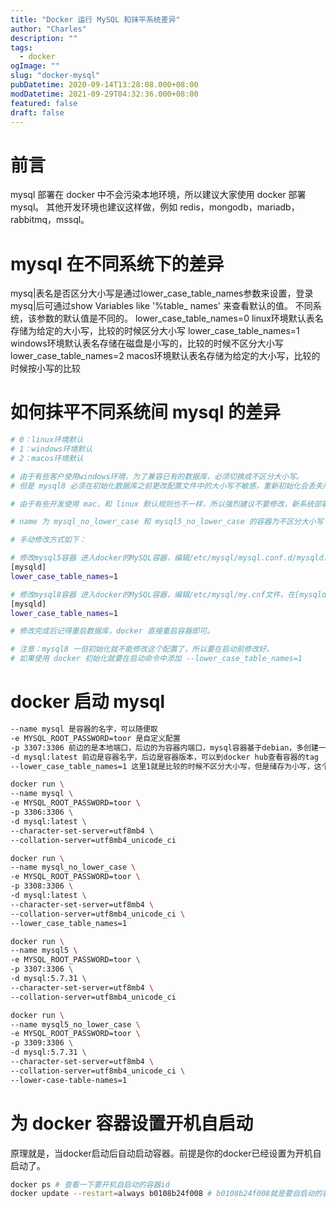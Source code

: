```yaml
---
title: "Docker 运行 MySQL 和抹平系统差异"
author: "Charles"
description: ""
tags:
  - docker
ogImage: ""
slug: "docker-mysql"
pubDatetime: 2020-09-14T13:28:08.000+08:00
modDatetime: 2021-09-29T04:32:36.000+08:00
featured: false
draft: false
---
```


# 前言

mysql 部署在 docker 中不会污染本地环境，所以建议大家使用 docker 部署 mysql。
其他开发环境也建议这样做，例如 redis，mongodb，mariadb，rabbitmq，mssql。

# mysql 在不同系统下的差异

mysq|表名是否区分大小写是通过lower_case_table_names参数来设置，登录mysq|后可通过show Variables like
'%table\_ names' 来查看默认的值。
不同系统，该参数的默认值是不同的。
lower_case_table_names=0 linux环境默认表名存储为给定的大小写，比较的时候区分大小写
lower_case_table_names=1 windows环境默认表名存储在磁盘是小写的，比较的时候不区分大小写
lower_case_table_names=2 macos环境默认表名存储为给定的大小写，比较的时候按小写的比较

# 如何抹平不同系统间 mysql 的差异

```bash
# 0：linux环境默认
# 1：windows环境默认
# 2：macos环境默认

# 由于有些客户使用windows环境，为了兼容已有的数据库，必须切换成不区分大小写。
# 但是 mysql8 必须在初始化数据库之前更改配置文件中的大小写不敏感，重新初始化会丢失所有数据。

# 由于有些开发使用 mac，和 linux 默认规则也不一样，所以强烈建议不要修改，新系统部署一律使用 linux 风格

# name 为 mysql_no_lower_case 和 mysql5_no_lower_case 的容器为不区分大小写

# 手动修改方式如下：

# 修改mysql5容器 进入docker的MySQL容器，编辑/etc/mysql/mysql.conf.d/mysqld.cnf文件，在[mysqld]下添加如下：
[mysqld]
lower_case_table_names=1

# 修改mysql8容器 进入docker的MySQL容器，编辑/etc/mysql/my.cnf文件，在[mysqld]下添加如下：
[mysqld]
lower_case_table_names=1

# 修改完成后记得重启数据库，docker 直接重启容器即可。

# 注意：mysql8 一但初始化就不能修改这个配置了，所以要在启动前修改好。
# 如果使用 docker 初始化就要在启动命令中添加 --lower_case_table_names=1
```

# docker 启动 mysql

```bash
--name mysql 是容器的名字，可以随便取
-e MYSQL_ROOT_PASSWORD=toor 是自定义配置
-p 3307:3306 前边的是本地端口，后边的为容器内端口，mysql容器基于debian，多创建一份，用来修改成windows的大小写不敏感
-d mysql:latest 前边是容器名字，后边是容器版本，可以到docker hub查看容器的tag
--lower_case_table_names=1 这里1就是比较的时候不区分大小写，但是储存为小写，这个可以适配绝大多数windows转到其他系统报错的问题。

docker run \
--name mysql \
-e MYSQL_ROOT_PASSWORD=toor \
-p 3306:3306 \
-d mysql:latest \
--character-set-server=utf8mb4 \
--collation-server=utf8mb4_unicode_ci

docker run \
--name mysql_no_lower_case \
-e MYSQL_ROOT_PASSWORD=toor \
-p 3308:3306 \
-d mysql:latest \
--character-set-server=utf8mb4 \
--collation-server=utf8mb4_unicode_ci \
--lower_case_table_names=1

docker run \
--name mysql5 \
-e MYSQL_ROOT_PASSWORD=toor \
-p 3307:3306 \
-d mysql:5.7.31 \
--character-set-server=utf8mb4 \
--collation-server=utf8mb4_unicode_ci

docker run \
--name mysql5_no_lower_case \
-e MYSQL_ROOT_PASSWORD=toor \
-p 3309:3306 \
-d mysql:5.7.31 \
--character-set-server=utf8mb4 \
--collation-server=utf8mb4_unicode_ci \
--lower-case-table-names=1
```

# 为 docker 容器设置开机自启动

原理就是，当docker启动后自动启动容器。前提是你的docker已经设置为开机自启动了。

```bash
docker ps # 查看一下要开机自启动的容器id
docker update --restart=always b0108b24f008 # b0108b24f008就是要自启动的容器id
```
